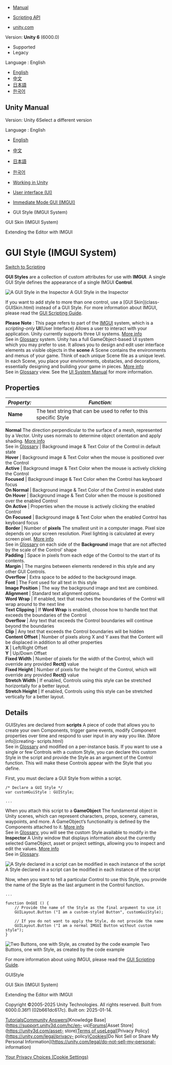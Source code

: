 [](https://docs.unity3d.com)

  * [Manual](../Manual/index.html)
  * [Scripting API](../ScriptReference/index.html)

  * [unity.com](https://unity.com/)

Version: **Unity 6** (6000.0)

  * Supported
  * Legacy

Language : English

  * [English](/Manual/class-GUIStyle.html)
  * [中文](/cn/current/Manual/class-GUIStyle.html)
  * [日本語](/ja/current/Manual/class-GUIStyle.html)
  * [한국어](/kr/current/Manual/class-GUIStyle.html)

[](https://docs.unity3d.com)

## Unity Manual

Version: Unity 6Select a different version

Language : English

  * [English](/Manual/class-GUIStyle.html)
  * [中文](/cn/current/Manual/class-GUIStyle.html)
  * [日本語](/ja/current/Manual/class-GUIStyle.html)
  * [한국어](/kr/current/Manual/class-GUIStyle.html)

  * [Working in Unity](working-in-unity.html)
  * [User interface (UI)](UIToolkits.html)
  * [Immediate Mode GUI (IMGUI)](GUIScriptingGuide.html)
  * GUI Style (IMGUI System)

[](class-GUISkin.html)

GUI Skin (IMGUI System)

[](ExtendingTheEditor.html)

Extending the Editor with IMGUI

# GUI Style (IMGUI System)

[Switch to Scripting](../ScriptReference/GUIStyle.html "Go to GUIStyle page in
the Scripting Reference")

**GUI Styles** are a collection of custom attributes for use with **IMGUI**. A
single GUI Style defines the appearance of a single IMGUI **Control**.

![A GUI Style in the Inspector](../uploads/Main/imgui/GuiStyleInspector.png) A
GUI Style in the Inspector

If you want to add style to more than one control, use a [GUI Skin](class-
GUISkin.html) instead of a GUI Style. For more information about IMGUI, please
read the [GUI Scripting Guide](GUIScriptingGuide.html).

**Please Note** : This page refers to part of the
[IMGUI](GUIScriptingGuide.html) system, which is a _scripting-only_
**UI**(User Interface) Allows a user to interact with your application. Unity
currently supports three UI systems. [More info](UI-system-compare.html)  
See in [Glossary](Glossary.html#UI) system. Unity has a full GameObject-based
UI system which you may prefer to use. It allows you to design and edit user
interface elements as visible objects in the **scene** A Scene contains the
environments and menus of your game. Think of each unique Scene file as a
unique level. In each Scene, you place your environments, obstacles, and
decorations, essentially designing and building your game in pieces. [More
info](CreatingScenes.html)  
See in [Glossary](Glossary.html#Scene) view. See the [UI System
Manual](com.unity.ugui.html) for more information.

## Properties

**_Property:_** | **_Function:_**  
---|---  
**Name** | The text string that can be used to refer to this specific Style  
**Normal** The direction perpendicular to the surface of a mesh, represented
by a Vector. Unity uses normals to determine object orientation and apply
shading. [More info](scripting-vectors.html)  
See in [Glossary](Glossary.html#Normal) | Background image & Text Color of the Control in default state  
**Hover** | Background image & Text Color when the mouse is positioned over the Control  
**Active** | Background image & Text Color when the mouse is actively clicking the Control  
**Focused** | Background image & Text Color when the Control has keyboard focus  
**On Normal** | Background image & Text Color of the Control in enabled state  
**On Hover** | Background image & Text Color when the mouse is positioned over the enabled Control  
**On Active** | Properties when the mouse is actively clicking the enabled Control  
**On Focused** | Background image & Text Color when the enabled Control has keyboard focus  
**Border** | Number of **pixels** The smallest unit in a computer image. Pixel size depends on your screen resolution. Pixel lighting is calculated at every screen pixel. [More info](ShadowPerformance.html)  
See in [Glossary](Glossary.html#pixel) on each side of the **Background**
image that are not affected by the scale of the Control’ shape  
**Padding** | Space in pixels from each edge of the Control to the start of its contents.  
**Margin** | The margins between elements rendered in this style and any other GUI Controls.  
**Overflow** | Extra space to be added to the background image.  
**Font** | The Font used for all text in this style  
**Image Position** | The way the background image and text are combined.  
**Alignment** | Standard text alignment options.  
**Word Wrap** | If enabled, text that reaches the boundaries of the Control will wrap around to the next line  
**Text Clipping** | If **Word Wrap** is enabled, choose how to handle text that exceeds the boundaries of the Control  
**Overflow** | Any text that exceeds the Control boundaries will continue beyond the boundaries  
**Clip** | Any text that exceeds the Control boundaries will be hidden  
**Content Offset** | Number of pixels along X and Y axes that the Content will be displaced in addition to all other properties  
**X** | Left/Right Offset  
**Y** | Up/Down Offset  
**Fixed Width** | Number of pixels for the width of the Control, which will override any provided **Rect()** value  
**Fixed Height** | Number of pixels for the height of the Control, which will override any provided **Rect()** value  
**Stretch Width** | If enabled, Controls using this style can be stretched horizontally for a better layout.  
**Stretch Height** | If enabled, Controls using this style can be stretched vertically for a better layout.  
  
## Details

GUIStyles are declared from **scripts** A piece of code that allows you to
create your own Components, trigger game events, modify Component properties
over time and respond to user input in any way you like. [More info](creating-
scripts.html)  
See in [Glossary](Glossary.html#Scripts) and modified on a per-instance basis.
If you want to use a single or few Controls with a custom Style, you can
declare this custom Style in the script and provide the Style as an argument
of the Control function. This will make these Controls appear with the Style
that you define.

First, you must declare a GUI Style from within a script.

    
    
    /* Declare a GUI Style */
    var customGuiStyle : GUIStyle;
    
    ...
    
    
    

When you attach this script to a **GameObject** The fundamental object in
Unity scenes, which can represent characters, props, scenery, cameras,
waypoints, and more. A GameObject’s functionality is defined by the Components
attached to it. [More info](class-GameObject.html)  
See in [Glossary](Glossary.html#GameObject), you will see the custom Style
available to modify in the **Inspector** A Unity window that displays
information about the currently selected GameObject, asset or project
settings, allowing you to inspect and edit the values. [More
info](UsingTheInspector.html)  
See in [Glossary](Glossary.html#Inspector).

![A Style declared in a script can be modified in each instance of the
script](../uploads/Main/ModifyingStyleInInspector.png) A Style declared in a
script can be modified in each instance of the script

Now, when you want to tell a particular Control to use this Style, you provide
the name of the Style as the last argument in the Control function.

    
    
    ...
    
    function OnGUI () {
        // Provide the name of the Style as the final argument to use it
        GUILayout.Button ("I am a custom-styled Button", customGuiStyle);
    
        // If you do not want to apply the Style, do not provide the name
        GUILayout.Button ("I am a normal IMGUI Button without custom style");
    }
    
    
    

![Two Buttons, one with Style, as created by the code
example](../uploads/Main/imgui/guiStyle-TwoButtonsOneIsStyled.png) Two
Buttons, one with Style, as created by the code example

For more information about using IMGUI, please read the [GUI Scripting
Guide](GUIScriptingGuide.html).

GUIStyle

[](class-GUISkin.html)

GUI Skin (IMGUI System)

[](ExtendingTheEditor.html)

Extending the Editor with IMGUI

Copyright ©2005-2025 Unity Technologies. All rights reserved. Built from
6000.0.36f1 (02b661dc617c). Built on: 2025-01-14.

[Tutorials](https://learn.unity.com/)[Community
Answers](https://answers.unity3d.com)[Knowledge
Base](https://support.unity3d.com/hc/en-
us)[Forums](https://forum.unity3d.com)[Asset Store](https://unity3d.com/asset-
store)[Terms of
use](https://docs.unity3d.com/Manual/TermsOfUse.html)[Legal](https://unity.com/legal)[Privacy
Policy](https://unity.com/legal/privacy-
policy)[Cookies](https://unity.com/legal/cookie-policy)[Do Not Sell or Share
My Personal Information](https://unity.com/legal/do-not-sell-my-personal-
information)

[Your Privacy Choices (Cookie Settings)](javascript:void\(0\);)


